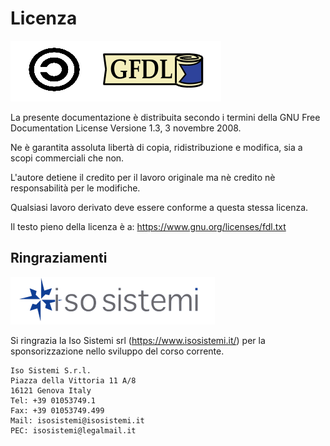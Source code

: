 # Licenza

![GFDL](gitbook/images/gfdl.png)

La presente documentazione è distribuita secondo i termini della GNU Free Documentation License Versione 1.3, 3 novembre 2008.

Ne è garantita assoluta libertà di copia, ridistribuzione e modifica, sia a scopi commerciali che non.

L'autore detiene il credito per il lavoro originale ma nè credito nè responsabilità per le modifiche.

Qualsiasi lavoro derivato deve essere conforme a questa stessa licenza.

Il testo pieno della licenza è a: https://www.gnu.org/licenses/fdl.txt

## Ringraziamenti

![IsoSistemi](gitbook/images/isosistemi.png)

Si ringrazia la Iso Sistemi srl (https://www.isosistemi.it/) per la sponsorizzazione nello sviluppo del corso corrente.

```text
Iso Sistemi S.r.l.
Piazza della Vittoria 11 A/8
16121 Genova Italy 
Tel: +39 01053749.1 
Fax: +39 01053749.499 
Mail: isosistemi@isosistemi.it 
PEC: isosistemi@legalmail.it
```
